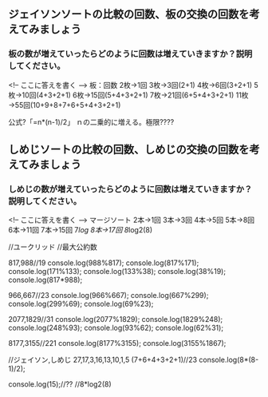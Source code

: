 ## ジェイソンソートの比較の回数、板の交換の回数を考えてみましょう

### 板の数が増えていったらどのように回数は増えていきますか？説明してください。
<!– ここに答えを書く –>
板：回数
2枚→1回
3枚→3回(2+1)
4枚→6回(3+2+1)
5枚→10回(4+3+2+1)
6枚→15回(5+4+3+2+1)
7枚→21回(6+5+4+3+2+1)
11枚→55回(10+9+8+7+6+5+4+3+2+1)

公式?「=n*(n-1)/2」
ｎの二乗的に増える。極限????
## しめじソートの比較の回数、しめじの交換の回数を考えてみましょう

### しめじの数が増えていったらどのように回数は増えていきますか？説明してください。
<!– ここに答えを書く –>
マージソート
2本→1回
3本→3回
4本→5回
5本→8回
6本→11回
7本→15回 7*log
8本→17回 8*log2(8)

//ユークリッド
//最大公約数

817,988//19
console.log(988%817);
console.log(817%171);
console.log(171%133);
console.log(133%38);
console.log(38%19);
console.log(817*988);

966,667//23
console.log(966%667);
console.log(667%299);
console.log(299%69);
console.log(69%23);

2077,1829//31
console.log(2077%1829);
console.log(1829%248);
console.log(248%93);
console.log(93%62);
console.log(62%31);

8177,3155//221
console.log(8177%3155);
console.log(3155%1867);


//ジェイソン,しめじ
27,17,3,16,13,10,1,5
(7+6+4+3+2+1)//23
console.log(8*(8-1)/2);

console.log(15);//??
//8*log2(8)